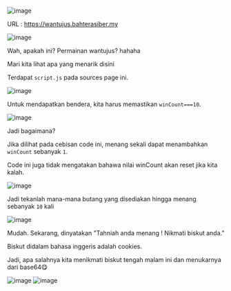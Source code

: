 ![image](https://github.com/6D756E6972/3108CTF/assets/129729880/1a417942-e46c-449a-a734-3587d791eb1a)

URL : https://wantujus.bahterasiber.my

![image](https://github.com/6D756E6972/3108CTF/assets/129729880/b72afb51-d12b-43a6-bb53-51347a8f2b93)

Wah, apakah ini? Permainan wantujus? hahaha

Mari kita lihat apa yang menarik disini

Terdapat `script.js` pada sources page ini.

![image](https://github.com/6D756E6972/3108CTF/assets/129729880/9956ffcc-6174-4159-9d93-fded3a07d025)

Untuk mendapatkan bendera, kita harus memastikan `winCount===10`.

![image](https://github.com/6D756E6972/3108CTF/assets/129729880/fd92bdba-34c7-4dca-bf6d-5baabc5178f1)

Jadi bagaimana?

Jika dilihat pada cebisan code ini, menang sekali dapat menambahkan `winCount` sebanyak `1`.

Code ini juga tidak mengatakan bahawa nilai winCount akan reset jika kita kalah. 

![image](https://github.com/6D756E6972/3108CTF/assets/129729880/287466e5-dec4-49c2-a7ab-40cabb643a3e)

Jadi tekanlah mana-mana butang yang disediakan hingga menang sebanyak `10` kali

![image](https://github.com/6D756E6972/3108CTF/assets/129729880/74c3ef59-532b-4c60-8fbb-2adfdcc4cdf1)

Mudah. Sekarang, dinyatakan "Tahniah anda menang ! Nikmati biskut anda."

Biskut didalam bahasa inggeris adalah cookies.

Jadi, apa salahnya kita menikmati biskut tengah malam ini dan menukarnya dari base64😋

![image](https://github.com/6D756E6972/3108CTF/assets/129729880/ead0cf7c-44b3-4182-b556-bf1aac56113f)
![image](https://github.com/6D756E6972/3108CTF/assets/129729880/5916af92-3e54-4b05-b51d-81d5d4479b64)
